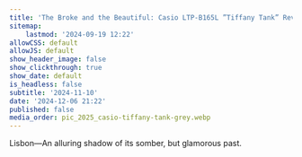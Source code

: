 ```yaml
---
title: 'The Broke and the Beautiful: Casio LTP-B165L ”Tiffany Tank” Review'
sitemap:
    lastmod: '2024-09-19 12:22'
allowCSS: default
allowJS: default
show_header_image: false
show_clickthrough: true
show_date: default
is_headless: false
subtitle: '2024-11-10'
date: '2024-12-06 21:22'
published: false
media_order: pic_2025_casio-tiffany-tank-grey.webp
---
```


Lisbon―An alluring shadow of its somber, but glamorous past.


